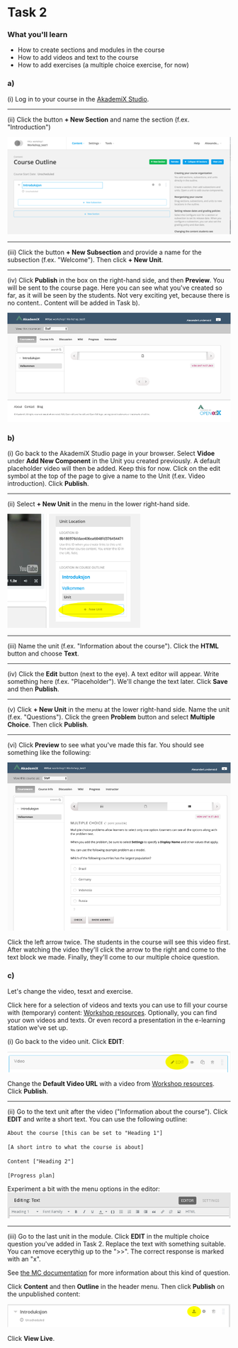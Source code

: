 # Task 2

### What you'll learn
* How to create sections and modules in the course
* How to add videos and text to the course
* How to add exercises (a multiple choice exercise, for now)


### a)

(i) Log in to your course in the [AkademiX Studio](https://akademix.no:18010).

----
(ii) Click the button **+ New Section** and name the section (f.ex. "Introduction")

![New section](new_section.png)

----
(iii) Click the button **+ New Subsection** and provide a name for the subsection (f.ex. "Welcome"). Then click **+ New Unit**.

----
(iv) Click **Publish** in the box on the right-hand side, and then **Preview**. You will be sent to the course page. Here you can see what you've created so far, as it will be seen by the students. Not very exciting yet, because there is no content.. Content will be added in Task b).


![First preview](first_preview.png)

### b)

(i) Go back to the AkademiX Studio page in your browser. Select **Vidoe** under **Add New Component** in the Unit you created previously. A default placeholder video will then be added. Keep this for now. Click on the edit symbol at the top of the page to give a name to the Unit (f.ex. Video introduction). Click **Publish**.


----
(ii) Select **+ New Unit** in the menu in the lower right-hand side.

![New unit](new_unit_in_unit.png)

----
(iii) Name the unit (f.ex. "Information about the course"). Click the **HTML** button and choose **Text**.

----
(iv) Click the **Edit** button (next to the eye). A text editor will appear. Write something here (f.ex. "Placeholder"). We'll change the text later. Click **Save** and then **Publish**.

----
(v) Click **+ New Unit** in the menu at the lower right-hand side. Name the unit (f.ex. "Questions"). Click the green **Problem** button and select **Multiple Choice**. Then click **Publish**.

----
(vi) Click **Preview** to see what you've made this far. You should see something like the following:


![Test 1](testkurs1.png)

Click the left arrow twice. The students in the course will see this video first. After watching the video they'll click the arrow to the right and come to the text block we made. Finally, they'll come to our multiple choice question.


### c)

Let's change the video, tesxt and exercise.

Click here for a selection of videos and texts you can use to fill your course with (temporary) content:
[Workshop resources](../Resources/resources.md#resources). Optionally, you can find your own videos and texts. Or even record a presentation in the e-learning station we've set up. 

(i) Go back to the video unit. Click **EDIT**:

![Edit video](edit_video.png)

Change the **Default Video URL** with a video from [Workshop resources](../Resources/resources.md#resources). Click **Publish**.

----
(ii) Go to the text unit after the video ("Information about the course"). Click **EDIT** and write a short text. You can use the following outline:

```
About the course [this can be set to "Heading 1"]

[A short intro to what the course is about]

Content ["Heading 2"]

[Progress plan]

```

Experiment a bit with the menu options in the editor:
![Editor menu](editor_meny.png)

----
(iii) Go to the last unit in the module. Click **EDIT** in the multiple choice question you've added in Task 2. Replace the text with something suitable. You can remove ecerythig up to the ">>". The correct response is marked with an "x".


See [the MC documentation](http://edx.readthedocs.io/projects/edx-partner-course-staff/en/latest/exercises_tools/multiple_choice.html) for more information about this kind of question.

Click **Content** and then **Outline** in the header menu. Then click **Publish** on the unpublished content:

![Publish](publish-knapp.png)

Click **View Live**.


